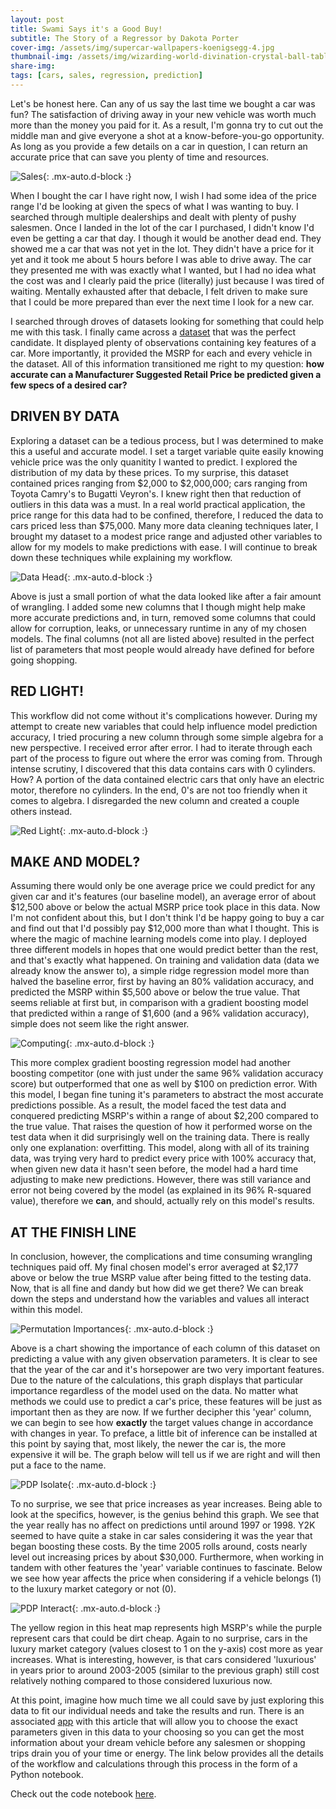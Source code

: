 ```yaml
---
layout: post
title: Swami Says it's a Good Buy!
subtitle: The Story of a Regressor by Dakota Porter
cover-img: /assets/img/supercar-wallpapers-koenigsegg-4.jpg
thumbnail-img: /assets/img/wizarding-world-divination-crystal-ball-table-lamp-c.jpg
share-img: 
tags: [cars, sales, regression, prediction]
---
```


Let's be honest here. Can any of us say the last time we bought a car was fun? The satisfaction of driving away in your new vehicle was worth much more than the money you paid for it. As a result, I'm gonna try to cut out the middle man and give everyone a shot at a know-before-you-go opportunity. As long as you provide a few details on a car in question, I can return an accurate price that can save you plenty of time and resources. 

![Sales](/assets/img/sales.jpg){: .mx-auto.d-block :}

When I bought the car I have right now, I wish I had some idea of the price range I'd be looking at given the specs of what I was wanting to buy. I searched through multiple dealerships and dealt with plenty of pushy salesmen. Once I landed in the lot of the car I purchased, I didn't know I'd even be getting a car that day. I though it would be another dead end. They showed me a car that was not yet in the lot. They didn't have a price for it yet and it took me about 5 hours before I was able to drive away. The car they presented me with was exactly what I wanted, but I had no idea what the cost was and I clearly paid the price (literally) just because I was tired of waiting. Mentally exhausted after that debacle, I felt driven to make sure that I could be more prepared than ever the next time I look for a new car.

I searched through droves of datasets looking for something that could help me with this task. I finally came across a [dataset](https://www.kaggle.com/CooperUnion/cardataset) that was the perfect candidate. It displayed plenty of observations containing key features of a car. More importantly, it provided the MSRP for each and every vehicle in the dataset. All of this information transitioned me right to my question: **how accurate can a Manufacturer Suggested Retail Price be predicted given a few specs of a desired car?**

## DRIVEN BY DATA

Exploring a dataset can be a tedious process, but I was determined to make this a useful and accurate model. I set a target variable quite easily knowing vehicle price was the only quanitity I wanted to predict. I explored the distribution of my data by these prices. To my surprise, this dataset contained prices ranging from $2,000 to $2,000,000; cars ranging from Toyota Camry's to Bugatti Veyron's. I knew right then that reduction of outliers in this data was a must. In a real world practical application, the price range for this data had to be confined, therefore, I reduced the data to cars priced less than $75,000. Many more data cleaning techniques later, I brought my dataset to a modest price range and adjusted other variables to allow for my models to make predictions with ease. I will continue to break down these techniques while explaining my workflow.

![Data Head](/assets/img/df_head.PNG){: .mx-auto.d-block :}

Above is just a small portion of what the data looked like after a fair amount of wrangling. I added some new columns that I though might help make more accurate predictions and, in turn, removed some columns that could allow for corruption, leaks, or unnecessary runtime in any of my chosen models. The final columns (not all are listed above) resulted in the perfect list of parameters that most people would already have defined for before going shopping.

## RED LIGHT!

This workflow did not come without it's complications however. During my attempt to create new variables that could help influence model prediction accuracy, I tried procuring a new column through some simple algebra for a new perspective. I received error after error. I had to iterate through each part of the process to figure out where the error was coming from. Through intense scrutiny, I discovered that this data contains cars with 0 cylinders. How? A portion of the data contained electric cars that only have an electric motor, therefore no cylinders. In the end, 0's are not too friendly when it comes to algebra. I disregarded the new column and created a couple others instead.

![Red Light](/assets/img/red_light.jpg){: .mx-auto.d-block :}

## MAKE AND MODEL?

Assuming there would only be one average price we could predict for any given car and it's features (our baseline model), an average error of about $12,500 above or below the actual MSRP price took place in this data. Now I'm not confident about this, but I don't think I'd be happy going to buy a car and find out that I'd possibly pay $12,000 more than what I thought. This is where the magic of machine learning models come into play. I deployed three different models in hopes that one would predict better than the rest, and that's exactly what happened. On training and validation data (data we already know the answer to), a simple ridge regression model more than halved the baseline error, first by having an 80% validation accuracy, and predicted the MSRP within $5,500 above or below the true value. That seems reliable at first but, in comparison with a gradient boosting model that predicted within a range of $1,600 (and a 96% validation accuracy), simple does not seem like the right answer.

![Computing](/assets/img/computing.jpg){: .mx-auto.d-block :}

This more complex gradient boosting regression model had another boosting competitor (one with just under the same 96% validation accuracy score) but outperformed that one as well by $100 on prediction error. With this model, I began fine tuning it's parameters to abstract the most accurate predictions possible. As a result, the model faced the test data and conquered predicting MSRP's within a range of about $2,200 compared to the true value. That raises the question of how it performed worse on the test data when it did surprisingly well on the training data. There is really only one explanation: overfitting. This model, along with all of its training data, was trying very hard to predict every price with 100% accuracy that, when given new data it hasn't seen before, the model had a hard time adjusting to make new predictions. However, there was still variance and error not being covered by the model (as explained in its 96% R-squared value), therefore we **can**, and should, actually rely on this model's results.

## AT THE FINISH LINE

In conclusion, however, the complications and time consuming wrangling techniques paid off. My final chosen model's error averaged at $2,177 above or below the true MSRP value after being fitted to the testing data. Now, that is all fine and dandy but how did we get there? We can break down the steps and understand how the variables and values all interact within this model.

![Permutation Importances](/assets/img/perm_imp.png){: .mx-auto.d-block :}

Above is a chart showing the importance of each column of this dataset on predicting a value with any given observation parameters. It is clear to see that the year of the car and it's horsepower are two very important features. Due to the nature of the calculations, this graph displays that particular importance regardless of the model used on the data. No matter what methods we could use to predict a car's price, these features will be just as important then as they are now. If we further decipher this 'year' column, we can  begin to see how **exactly** the target values change in accordance with changes in year. To preface, a little bit of inference can be installed at this point by saying that, most likely, the newer the car is, the more expensive it will be. The graph below will tell us if we are right and will then put a face to the name.

![PDP Isolate](/assets/img/PDP_year.png){: .mx-auto.d-block :}

To no surprise, we see that price increases as year increases. Being able to look at the specifics, however, is the genius behind this graph. We see that the year really has no affect on predictions until around 1997 or 1998. Y2K seemed to have quite a stake in car sales considering it was the year that began boosting these costs. By the time 2005 rolls around, costs nearly level out increasing prices by about $30,000. Furthermore, when working in tandem with other features the 'year' variable continues to fascinate. Below we see how year affects the price when considering if a vehicle belongs (1) to the luxury market category or not (0).

![PDP Interact](/assets/img/PDP_interact.png){: .mx-auto.d-block :}

The yellow region in this heat map represents high MSRP's while the purple represent cars that could be dirt cheap. Again to no surprise, cars in the luxury market category (values closest to 1 on the y-axis) cost more as year increases. What is interesting, however, is that cars considered 'luxurious' in years prior to around 2003-2005 (similar to the previous graph) still cost relatively nothing compared to those considered luxurious now.

At this point, imagine how much time we all could save by just exploring this data to fit our individual needs and take the results and run. There is an associated [app](https://reguess-the-price.herokuapp.com/) with this article that will allow you to choose the exact parameters given in this data to your choosing so you can get the most information about your dream vehicle before any salesmen or shopping trips drain you of your time or energy. The link below provides all the details of the workflow and calculations through this process in the form of a Python notebook.

Check out the code notebook [here](https://github.com/dakotagporter/DS-Unit-2-Applied-Modeling/blob/master/Build%20Week/BW2.ipynb).
